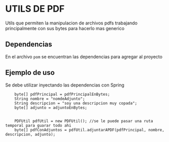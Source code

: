 # UTILS DE PDF
Utils que permiten la manipulacion de archivos pdfs trabajando principalmente con sus bytes para hacerlo mas generico

## Dependencias 
En el archivo `pom` se encuentran las dependencias para agregar al proyecto

## Ejemplo de uso
Se debe utilizar inyectando las dependencias con Spring

```
    byte[] pdfPrincipal = pdfPrincipalEnBytes;
    String nombre = "nomdeAdjunto";
    String descripcion = "soy una descripcion muy copada";
    byte[] adjunto = adjuntoEnBytes;


    PDFUtil pdfUtil = new PDFUtil(); //se le puede pasar una ruta temporal para guarar todo ahi
    byte[] pdfConAdjuntos = pdfUtil.adjuntarAPDF(pdfPrincipal, nombre, descripcion, adjunto);
```
